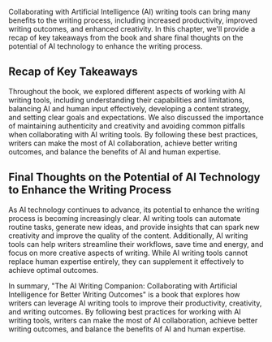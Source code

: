 
Collaborating with Artificial Intelligence (AI) writing tools can bring many benefits to the writing process, including increased productivity, improved writing outcomes, and enhanced creativity. In this chapter, we'll provide a recap of key takeaways from the book and share final thoughts on the potential of AI technology to enhance the writing process.

Recap of Key Takeaways
----------------------

Throughout the book, we explored different aspects of working with AI writing tools, including understanding their capabilities and limitations, balancing AI and human input effectively, developing a content strategy, and setting clear goals and expectations. We also discussed the importance of maintaining authenticity and creativity and avoiding common pitfalls when collaborating with AI writing tools. By following these best practices, writers can make the most of AI collaboration, achieve better writing outcomes, and balance the benefits of AI and human expertise.

Final Thoughts on the Potential of AI Technology to Enhance the Writing Process
-------------------------------------------------------------------------------

As AI technology continues to advance, its potential to enhance the writing process is becoming increasingly clear. AI writing tools can automate routine tasks, generate new ideas, and provide insights that can spark new creativity and improve the quality of the content. Additionally, AI writing tools can help writers streamline their workflows, save time and energy, and focus on more creative aspects of writing. While AI writing tools cannot replace human expertise entirely, they can supplement it effectively to achieve optimal outcomes.

In summary, "The AI Writing Companion: Collaborating with Artificial Intelligence for Better Writing Outcomes" is a book that explores how writers can leverage AI writing tools to improve their productivity, creativity, and writing outcomes. By following best practices for working with AI writing tools, writers can make the most of AI collaboration, achieve better writing outcomes, and balance the benefits of AI and human expertise.
